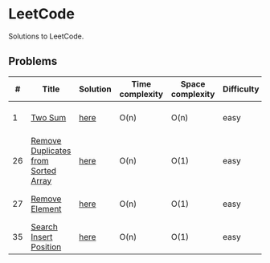 # LeetCode
Solutions to LeetCode.

## Problems
|  #  |         Title        |   Solution   |  Time complexity  | Space complexity  |  Difficulty  |   Tags                
|-----|----------------------|--------------|-------------------|-------------------|--------------|-------------
| 1 | [Two Sum](https://leetcode.com/problems/two-sum/) | [here](Array/Two_Sum.js) | O(n) | O(n) | easy | Array, Hash Table
| 26 | [Remove Duplicates from Sorted Array](https://leetcode.com/problems/remove-duplicates-from-sorted-array/) | [here](Array/Remove_Duplicates_from_Sorted_Array.js) | O(n) | O(1) | easy | Array, Two Pointers
| 27 | [Remove Element](https://leetcode.com/problems/remove-element/) | [here](Array/Remove_Element.js) | O(n) | O(1) | easy | Array, Two Pointers
| 35 | [Search Insert Position](https://leetcode.com/problems/search-insert-position/) | [here](Array/Search_Insert_Position.js) | O(n) | O(1) | easy | Array, Binary Search
